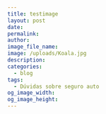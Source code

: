 ```yaml
---
title: testimage
layout: post
date:
permalink:
author:
image_file_name:
image: /uploads/Koala.jpg
description:
categories:
  - blog
tags:
  - Dúvidas sobre seguro auto
og_image_width:
og_image_height:
---
```


